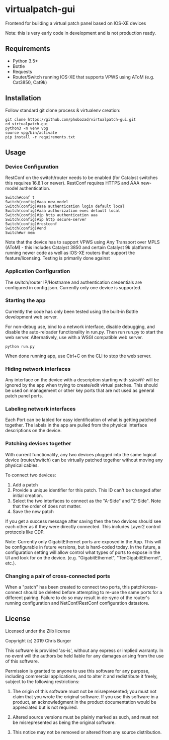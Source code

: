 # virtualpatch-gui
Frontend for building a virtual patch panel based on IOS-XE devices

Note: this is very early code in development and is not production ready.

## Requirements
 - Python 3.5+
 - Bottle
 - Requests
 - Router/Switch running IOS-XE that supports VPWS using AToM (e.g. Cat3850, Cat9k)

## Installation

Follow standard git clone process & virtualenv creation:

```
git clone https://github.com/phobozad/virtualpatch-gui.git
cd virtualpatch-gui
python3 -m venv vpg
source vpg/bin/activate
pip install -r requirements.txt
```

## Usage
### Device Configuration
RestConf on the switch/router needs to be enabled (for Catalyst switches this requires 16.8.1 or newer).  RestConf requires HTTPS and AAA new-model authentication.

	Switch#conf t
	Switch(config)#aaa new-model
	Switch(config)#aaa authentication login default local
	Switch(config)#aaa authorization exec default local 
	Switch(config)#ip http authentication aaa
	Switch(config)#ip http secure-server
	Switch(config)#restconf
	Switch(config)#end
	Switch#wr mem

Note that the device has to support VPWS using Any Transport over MPLS (AToM) - this includes Catalyst 3850 and certain Catalyst 9k platforms running newer code as well as IOS-XE routers that support the feature/licensing.  Testing is primarily done against 


### Application Configuration
The switch/router IP/Hostname and authentication credentials are configured in config.json.  Currently only one device is supported.

### Starting the app
Currently the code has only been tested using the built-in Bottle development web server.

For non-debug use, bind to a network interface, disable debugging, and disable the auto-reloader functionality in run.py.  Then run run.py to start the web server. Alternatively, use with a WSGI compatible web server.

	python run.py

When done running app, use Ctrl+C on the CLI to stop the web server.

### Hiding network interfaces
Any interface on the device with a description starting with `$$NoVPP` will be ignored by the app when trying to create/edit virtual patches.  This should be used on management or other key ports that are not used as general patch panel ports.

### Labeling network interfaces
Each Port can be labled for easy identification of what is getting patched together.  The labels in the app are pulled from the physical interface descriptions on the device.

### Patching devices together
With current functionality, any two devices plugged into the same logical device (router/switch) can be virtually patched together without moving any physical cables.

To connect two devices:
 1. Add a patch
 2. Provide a unique identifier for this patch.  This ID can't be changed after initial creation.
 3. Select the two interfaces to connect as the "A-Side" and "Z-Side".  Note that the order of does not matter.
 4. Save the new patch

If you get a success message after saving then the two devices should see each other as if they were directly connected.  This includes Layer2 control protocols like CDP.

Note: Currently only GigabitEthernet ports are exposed in the App.  This will be configurable in future versions, but is hard-coded today.  In the future, a configuration setting will allow control what types of ports to expose in the UI and look for on the device. (e.g. "GigabitEthernet", "TenGigabitEthernet", etc.).

### Changing a pair of cross-connected ports
When a "patch" has been created to connect two ports, this patch/cross-connect should be deleted before attempting to re-use the same ports for a different pairing.  Failure to do so may result in de-sync of the router's running configuration and NetConf/RestConf configuration datastore.

## License
Licensed under the Zlib license

Copyright (c) 2019 Chris Burger

This software is provided 'as-is', without any express or implied
warranty. In no event will the authors be held liable for any damages
arising from the use of this software.

Permission is granted to anyone to use this software for any purpose,
including commercial applications, and to alter it and redistribute it
freely, subject to the following restrictions:

   1. The origin of this software must not be misrepresented; you must not
   claim that you wrote the original software. If you use this software
   in a product, an acknowledgment in the product documentation would be
   appreciated but is not required.

   2. Altered source versions must be plainly marked as such, and must not be
   misrepresented as being the original software.

   3. This notice may not be removed or altered from any source
   distribution.
